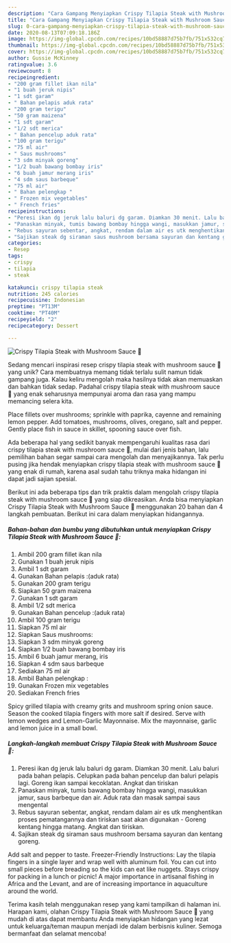 ```yaml
---
description: "Cara Gampang Menyiapkan Crispy Tilapia Steak with Mushroom Sauce 🍄 Anti Gagal"
title: "Cara Gampang Menyiapkan Crispy Tilapia Steak with Mushroom Sauce 🍄 Anti Gagal"
slug: 0-cara-gampang-menyiapkan-crispy-tilapia-steak-with-mushroom-sauce-anti-gagal
date: 2020-08-13T07:09:18.186Z
image: https://img-global.cpcdn.com/recipes/10bd58887d75b7fb/751x532cq70/crispy-tilapia-steak-with-mushroom-sauce-🍄-foto-resep-utama.jpg
thumbnail: https://img-global.cpcdn.com/recipes/10bd58887d75b7fb/751x532cq70/crispy-tilapia-steak-with-mushroom-sauce-🍄-foto-resep-utama.jpg
cover: https://img-global.cpcdn.com/recipes/10bd58887d75b7fb/751x532cq70/crispy-tilapia-steak-with-mushroom-sauce-🍄-foto-resep-utama.jpg
author: Gussie McKinney
ratingvalue: 3.6
reviewcount: 8
recipeingredient:
- "200 gram fillet ikan nila"
- "1 buah jeruk nipis"
- "1 sdt garam"
- " Bahan pelapis aduk rata"
- "200 gram terigu"
- "50 gram maizena"
- "1 sdt garam"
- "1/2 sdt merica"
- " Bahan pencelup aduk rata"
- "100 gram terigu"
- "75 ml air"
- " Saus mushrooms"
- "3 sdm minyak goreng"
- "1/2 buah bawang bombay iris"
- "6 buah jamur merang iris"
- "4 sdm saus barbeque"
- "75 ml air"
- " Bahan pelengkap "
- " Frozen mix vegetables"
- " French fries"
recipeinstructions:
- "Peresi ikan dg jeruk lalu baluri dg garam. Diamkan 30 menit. Lalu baluri pada bahan pelapis. Celupkan pada bahan pencelup dan baluri pelapis lagi. Goreng ikan sampai kecoklatan. Angkat dan tiriskan"
- "Panaskan minyak, tumis bawang bombay hingga wangi, masukkan jamur, saus barbeque dan air. Aduk rata dan masak sampai saus mengental"
- "Rebus sayuran sebentar, angkat, rendam dalam air es utk menghentikan proses pematangannya dan tiriskan saat akan digunakan Goreng kentang hingga matang. Angkat dan tiriskan."
- "Sajikan steak dg siraman saus mushroom bersama sayuran dan kentang goreng."
categories:
- Resep
tags:
- crispy
- tilapia
- steak

katakunci: crispy tilapia steak 
nutrition: 245 calories
recipecuisine: Indonesian
preptime: "PT13M"
cooktime: "PT40M"
recipeyield: "2"
recipecategory: Dessert

---
```



![Crispy Tilapia Steak with Mushroom Sauce 🍄](https://img-global.cpcdn.com/recipes/10bd58887d75b7fb/751x532cq70/crispy-tilapia-steak-with-mushroom-sauce-🍄-foto-resep-utama.jpg)

Sedang mencari inspirasi resep crispy tilapia steak with mushroom sauce 🍄 yang unik? Cara membuatnya memang tidak terlalu sulit namun tidak gampang juga. Kalau keliru mengolah maka hasilnya tidak akan memuaskan dan bahkan tidak sedap. Padahal crispy tilapia steak with mushroom sauce 🍄 yang enak seharusnya mempunyai aroma dan rasa yang mampu memancing selera kita.

Place fillets over mushrooms; sprinkle with paprika, cayenne and remaining lemon pepper. Add tomatoes, mushrooms, olives, oregano, salt and pepper. Gently place fish in sauce in skillet, spooning sauce over fish.

Ada beberapa hal yang sedikit banyak mempengaruhi kualitas rasa dari crispy tilapia steak with mushroom sauce 🍄, mulai dari jenis bahan, lalu pemilihan bahan segar sampai cara mengolah dan menyajikannya. Tak perlu pusing jika hendak menyiapkan crispy tilapia steak with mushroom sauce 🍄 yang enak di rumah, karena asal sudah tahu triknya maka hidangan ini dapat jadi sajian spesial.


Berikut ini ada beberapa tips dan trik praktis dalam mengolah crispy tilapia steak with mushroom sauce 🍄 yang siap dikreasikan. Anda bisa menyiapkan Crispy Tilapia Steak with Mushroom Sauce 🍄 menggunakan 20 bahan dan 4 langkah pembuatan. Berikut ini cara dalam menyiapkan hidangannya.

<!--inarticleads1-->

##### Bahan-bahan dan bumbu yang dibutuhkan untuk menyiapkan Crispy Tilapia Steak with Mushroom Sauce 🍄:

1. Ambil 200 gram fillet ikan nila
1. Gunakan 1 buah jeruk nipis
1. Ambil 1 sdt garam
1. Gunakan  Bahan pelapis :(aduk rata)
1. Gunakan 200 gram terigu
1. Siapkan 50 gram maizena
1. Gunakan 1 sdt garam
1. Ambil 1/2 sdt merica
1. Gunakan  Bahan pencelup :(aduk rata)
1. Ambil 100 gram terigu
1. Siapkan 75 ml air
1. Siapkan  Saus mushrooms:
1. Siapkan 3 sdm minyak goreng
1. Siapkan 1/2 buah bawang bombay iris
1. Ambil 6 buah jamur merang, iris
1. Siapkan 4 sdm saus barbeque
1. Sediakan 75 ml air
1. Ambil  Bahan pelengkap :
1. Gunakan  Frozen mix vegetables
1. Sediakan  French fries


Spicy grilled tilapia with creamy grits and mushroom spring onion sauce. Season the cooked tilapia fingers with more salt if desired. Serve with lemon wedges and Lemon-Garlic Mayonnaise. Mix the mayonnaise, garlic and lemon juice in a small bowl. 

<!--inarticleads2-->

##### Langkah-langkah membuat Crispy Tilapia Steak with Mushroom Sauce 🍄:

1. Peresi ikan dg jeruk lalu baluri dg garam. Diamkan 30 menit. Lalu baluri pada bahan pelapis. Celupkan pada bahan pencelup dan baluri pelapis lagi. Goreng ikan sampai kecoklatan. Angkat dan tiriskan
1. Panaskan minyak, tumis bawang bombay hingga wangi, masukkan jamur, saus barbeque dan air. Aduk rata dan masak sampai saus mengental
1. Rebus sayuran sebentar, angkat, rendam dalam air es utk menghentikan proses pematangannya dan tiriskan saat akan digunakan - Goreng kentang hingga matang. Angkat dan tiriskan.
1. Sajikan steak dg siraman saus mushroom bersama sayuran dan kentang goreng.


Add salt and pepper to taste. Freezer-Friendly Instructions: Lay the tilapia fingers in a single layer and wrap well with aluminum foil. You can cut into small pieces before breading so the kids can eat like nuggets. Stays crispy for packing in a lunch or picnic! A major importance in artisanal fishing in Africa and the Levant, and are of increasing importance in aquaculture around the world. 

Terima kasih telah menggunakan resep yang kami tampilkan di halaman ini. Harapan kami, olahan Crispy Tilapia Steak with Mushroom Sauce 🍄 yang mudah di atas dapat membantu Anda menyiapkan hidangan yang lezat untuk keluarga/teman maupun menjadi ide dalam berbisnis kuliner. Semoga bermanfaat dan selamat mencoba!
